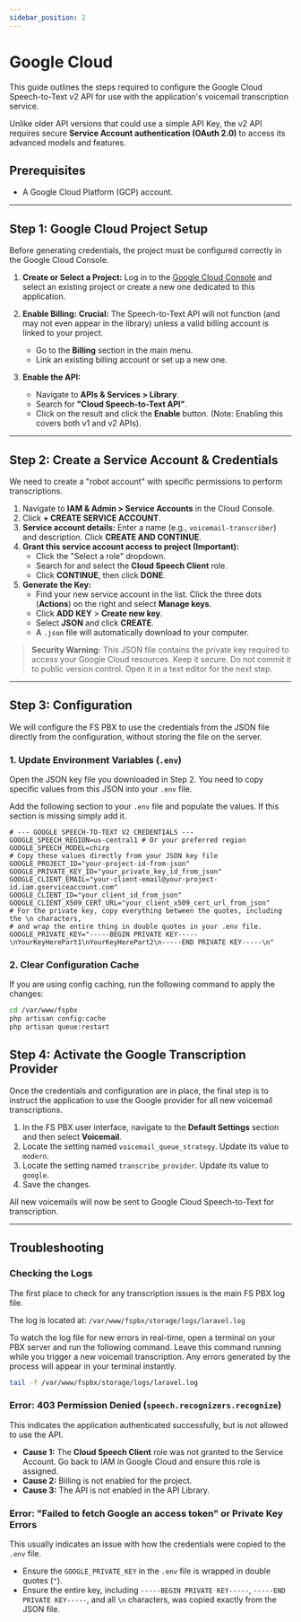 ```yaml
---
sidebar_position: 2
---
```


# Google Cloud

This guide outlines the steps required to configure the Google Cloud Speech-to-Text v2 API for use with the application's voicemail transcription service.

Unlike older API versions that could use a simple API Key, the v2 API requires secure **Service Account authentication (OAuth 2.0)** to access its advanced models and features.

## Prerequisites

*   A Google Cloud Platform (GCP) account.

---

## Step 1: Google Cloud Project Setup

Before generating credentials, the project must be configured correctly in the Google Cloud Console.

1.  **Create or Select a Project:**
    Log in to the [Google Cloud Console](https://console.cloud.google.com/) and select an existing project or create a new one dedicated to this application.

2.  **Enable Billing:**
    **Crucial:** The Speech-to-Text API will not function (and may not even appear in the library) unless a valid billing account is linked to your project.
    *   Go to the **Billing** section in the main menu.
    *   Link an existing billing account or set up a new one.

3.  **Enable the API:**
    *   Navigate to **APIs & Services > Library**.
    *   Search for **"Cloud Speech-to-Text API"**.
    *   Click on the result and click the **Enable** button. (Note: Enabling this covers both v1 and v2 APIs).

---

## Step 2: Create a Service Account & Credentials

We need to create a "robot account" with specific permissions to perform transcriptions.

1.  Navigate to **IAM & Admin > Service Accounts** in the Cloud Console.
2.  Click **+ CREATE SERVICE ACCOUNT**.
3.  **Service account details:** Enter a name (e.g., `voicemail-transcriber`) and description. Click **CREATE AND CONTINUE**.
4.  **Grant this service account access to project (Important):**
    *   Click the "Select a role" dropdown.
    *   Search for and select the **Cloud Speech Client** role.
    *   Click **CONTINUE**, then click **DONE**.
5.  **Generate the Key:**
    *   Find your new service account in the list. Click the three dots (**Actions**) on the right and select **Manage keys**.
    *   Click **ADD KEY** > **Create new key**.
    *   Select **JSON** and click **CREATE**.
    *   A `.json` file will automatically download to your computer.

> **Security Warning:** This JSON file contains the private key required to access your Google Cloud resources. Keep it secure. Do not commit it to public version control. Open it in a text editor for the next step.

---

## Step 3: Configuration

We will configure the FS PBX to use the credentials from the JSON file directly from the configuration, without storing the file on the server.

### 1. Update Environment Variables (`.env`)

Open the JSON key file you downloaded in Step 2. You need to copy specific values from this JSON into your `.env` file.

Add the following section to your `.env` file and populate the values. If this section is missing simply add it.

```dotenv
# --- GOOGLE SPEECH-TO-TEXT V2 CREDENTIALS ---
GOOGLE_SPEECH_REGION=us-central1 # Or your preferred region
GOOGLE_SPEECH_MODEL=chirp
# Copy these values directly from your JSON key file
GOOGLE_PROJECT_ID="your-project-id-from-json"
GOOGLE_PRIVATE_KEY_ID="your_private_key_id_from_json"
GOOGLE_CLIENT_EMAIL="your-client-email@your-project-id.iam.gserviceaccount.com"
GOOGLE_CLIENT_ID="your_client_id_from_json"
GOOGLE_CLIENT_X509_CERT_URL="your_client_x509_cert_url_from_json"
# For the private key, copy everything between the quotes, including the \n characters,
# and wrap the entire thing in double quotes in your .env file.
GOOGLE_PRIVATE_KEY="-----BEGIN PRIVATE KEY-----\nYourKeyHerePart1\nYourKeyHerePart2\n-----END PRIVATE KEY-----\n"
```
### 2. Clear Configuration Cache

If you are using config caching, run the following command to apply the changes:

```bash
cd /var/www/fspbx
php artisan config:cache
php artisan queue:restart
```

## Step 4: Activate the Google Transcription Provider

Once the credentials and configuration are in place, the final step is to instruct the application to use the Google provider for all new voicemail transcriptions.

1.  In the FS PBX user interface, navigate to the **Default Settings** section and then select **Voicemail**.
2.  Locate the setting named `voicemail_queue_strategy`. Update its value to `modern`.
3.  Locate the setting named `transcribe_provider`. Update its value to `google`.
4.  Save the changes.

All new voicemails will now be sent to Google Cloud Speech-to-Text for transcription.

---

## Troubleshooting

### Checking the Logs

The first place to check for any transcription issues is the main FS PBX log file.

The log is located at: `/var/www/fspbx/storage/logs/laravel.log`

To watch the log file for new errors in real-time, open a terminal on your PBX server and run the following command. Leave this command running while you trigger a new voicemail transcription. Any errors generated by the process will appear in your terminal instantly.

```bash
tail -f /var/www/fspbx/storage/logs/laravel.log
```

### Error: 403 Permission Denied (`speech.recognizers.recognize`)

This indicates the application authenticated successfully, but is not allowed to use the API.

*   **Cause 1:** The **Cloud Speech Client** role was not granted to the Service Account. Go back to IAM in Google Cloud and ensure this role is assigned.
*   **Cause 2:** Billing is not enabled for the project.
*   **Cause 3:** The API is not enabled in the API Library.

### Error: "Failed to fetch Google an access token" or Private Key Errors

This usually indicates an issue with how the credentials were copied to the `.env` file.

*   Ensure the `GOOGLE_PRIVATE_KEY` in the `.env` file is wrapped in double quotes (`"`).
*   Ensure the entire key, including `-----BEGIN PRIVATE KEY-----`, `-----END PRIVATE KEY-----`, and all `\n` characters, was copied exactly from the JSON file.